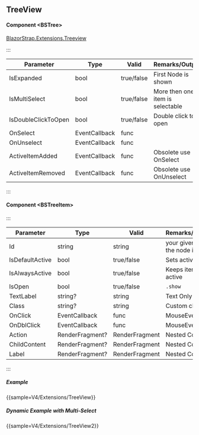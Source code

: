 ﻿## TreeView
#### Component \<BSTree\>
[BlazorStrap.Extensions.Treeview](https://www.nuget.org/packages/BlazorStrap.Extensions.TreeView/)    

:::

| Parameter			  | Type						| Valid          | Remarks/Output                  | 
|---------------------|-----------------------------|----------------|---------------------------------|
| IsExpanded    	  | bool						| true/false     | First Node is shown             | {.table-striped}  
| IsMultiSelect		  | bool						| true/false     | More then one item is selectable|
| IsDoubleClickToOpen | bool						| true/false     | Double click to open            |
| OnSelect			  | EventCallback<BSTreeItem>   | func           |                                 |
| OnUnselect	      | EventCallback<BSTreeItem>   | func           |                                 |
| ActiveItemAdded     | EventCallback<BSTreeItem>   | func           | Obsolete use OnSelect           |
| ActiveItemRemoved   | EventCallback<BSTreeItem>   | func           | Obsolete use OnUnselect         |

::: 

#### Component \<BSTreeItem\>
:::

| Parameter			| Type           | Valid          | Remarks/Output							| 
|-------------------|----------------|----------------|---------------------------------		|
| Id				| string         | string         | your given id for the node item			| {.table-striped}  
| IsDefaultActive   | bool           | true/false     | Sets active once						|
| IsAlwaysActive    | bool           | true/false     | Keeps item active						|
| IsOpen			| bool           | true/false     | `.show`									|
| TextLabel			| string?        | string         | Text Only Label							|
| Class				| string?        | string         | Custom classes							| 
| OnClick			| EventCallback  | func           | MouseEventArgs							|
| OnDblClick		| EventCallback  | func           | MouseEventArgs							|
| Action			| RenderFragment?| RenderFragment | Nested Content							|
| ChildContent		| RenderFragment?| RenderFragment | Nested Content							|
| Label				| RenderFragment?| RenderFragment | Nested Content							|

::: 

##### Example

{{sample=V4/Extensions/TreeView}}

##### Dynamic Example with Multi-Select

{{sample=V4/Extensions/TreeView2}}